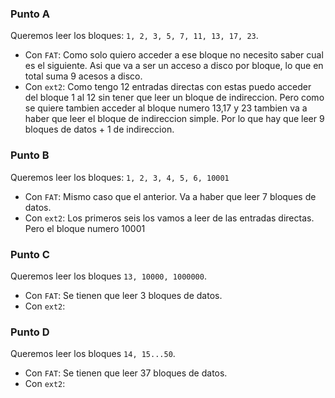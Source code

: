 ### Punto A
Queremos leer los bloques: `1, 2, 3, 5, 7, 11, 13, 17, 23`.

- Con `FAT`: Como solo quiero acceder a ese bloque no necesito saber cual es el siguiente. Asi que va a ser un acceso a disco por bloque, lo que en total suma 9 acesos a disco. 
- Con `ext2`: Como tengo 12 entradas directas con estas puedo acceder del bloque 1 al 12 sin tener que leer un bloque de indireccion. Pero como se quiere tambien acceder al bloque numero 13,17 y 23 tambien va a haber que leer el bloque de indireccion simple. Por lo que hay que leer 9 bloques de datos + 1 de indireccion. 

### Punto B
Queremos leer los bloques: `1, 2, 3, 4, 5, 6, 10001`

- Con `FAT`: Mismo caso que el anterior. Va a haber que leer 7 bloques de datos. 
- Con `ext2`: Los primeros seis los vamos a leer de las entradas directas. Pero el bloque numero 10001

### Punto C
Queremos leer los bloques `13, 10000, 1000000`.

- Con `FAT`: Se tienen que leer 3 bloques de datos. 
- Con `ext2`:  

### Punto D
Queremos leer los bloques `14, 15...50`. 

- Con `FAT`: Se tienen que leer 37 bloques de datos. 
- Con `ext2`:

